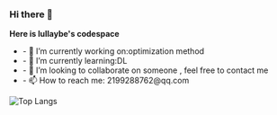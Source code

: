 ### Hi there 👋

**Here is lullaybe's codespace**
<ul>
<li>- 🔭 I’m currently working on:optimization method </li>
<li>- 🌱 I’m currently learning:DL  </li>
<li>- 👯 I’m looking to collaborate on someone , feel free to contact me</li>
<li>- 📫 How to reach me: 2199288762@qq.com</li>

</ul>

![Top Langs](https://github-readme-stats.vercel.app/api/top-langs/?username=lullabyeoytl&langs_count=6)

<!--
**lullabyeoytl/lullabyeoytl** is a ✨ _special_ ✨ repository because its `README.md` (this file) appears on your GitHub profile.

Here are some ideas to get you started:

- 🔭 I’m currently working on ...
- 🌱 I’m currently learning ...
- 👯 I’m looking to collaborate on ...
- 🤔 I’m looking for help with ...
- 💬 Ask me about ...
- 📫 How to reach me: ...
- 😄 Pronouns: ...
- ⚡ Fun fact: ...
![Anurag's GitHub stats](https://github-readme-stats.vercel.app/api?username=lullabyeoytl&count_private=true)
[![Top Langs](https://github-readme-stats.vercel.app/api/top-langs/?username=lullabyeoytl)](https://github.com/anuraghazra/github-readme-stats)
-->

